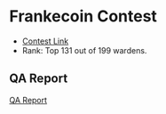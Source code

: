 # Frankecoin Contest
- [Contest Link](https://code4rena.com/audits/2023-04-frankencoin#top)
- Rank: Top 131 out of 199 wardens.

## QA Report
[QA Report](./qa.md)
